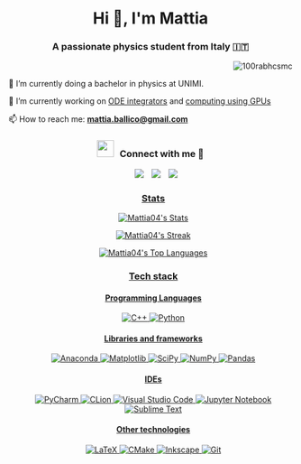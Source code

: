 <h1 align="center">Hi 👋, I'm Mattia</h1>
<h3 align="center">A passionate physics student from Italy 🇮🇹</h3>

<p align="right"> <img src="https://komarev.com/ghpvc/?username=Mattia04&label=Profile%20views&color=0e75b6&style=flat" alt="100rabhcsmc" /> </p>

🔭 I’m currently doing a bachelor in physics at UNIMI.

🌱 I’m currently working on [ODE integrators](https://github.com/Mattia04/ODESolvers) and [computing using GPUs](https://github.com/Mattia04/a-Lot-of-Pendulums)

📫 How to reach me: **mattia.ballico@gmail.com**

<!--
📄 Know about my experiences <a href="https://github.com/100rabhcsmc/Me.io/blob/master/01SaurabhChavanReactNativeResume.pdf" target="blank">Resume</a>
<br/>
-->
<h3 align="center" > <img src="https://media.giphy.com/media/iY8CRBdQXODJSCERIr/giphy.gif" width="30" height="30" style="margin-right: 10px;">Connect with me 🤝 </h3>

<p align="center">

 <div align="center"  class="icons-social" style="margin-left: 10px;">
        <a style="margin-left: 10px;" target="_blank" href="https://github.com/Mattia04">
		<img src="https://img.icons8.com/doodle/40/000000/github--v1.png"></a>
        <a style="margin-left: 10px;" target="_blank" href="https://instagram.com/Mattia_BLL">
			<img src="https://img.icons8.com/doodle/40/000000/instagram-new--v2.png"></a>
		<a style="margin-left: 10px;" target="_blank" href="https://x.com/Mattia54783216">
			<img src="https://img.icons8.com/doodle/1x/twitter-squared--v2.png"
      </div>

</p>

<h3>Stats</h3>
  
![Mattia04's Stats](https://github-readme-stats.vercel.app/api?username=Mattia04&theme=monokai&show_icons=true&hide_border=true&count_private=false)

![Mattia04's Streak](https://github-readme-streak-stats.herokuapp.com/?user=Mattia04&theme=monokai&hide_border=true)

![Mattia04's Top Languages](https://github-readme-stats.vercel.app/api/top-langs/?username=Mattia04&theme=monokai&show_icons=true&hide_border=true&hide_progress=true)

<h3>Tech stack</h3>
<h4>Programming Languages</h4>

  <!-- ![Fortran](https://img.shields.io/badge/Fortran-%23734F96.svg?style=for-the-badge&logo=fortran&logoColor=white) -->

  <!-- ![C](https://img.shields.io/badge/c-%2300599C.svg?style=for-the-badge&logo=c&logoColor=white) -->
  
  ![C++](https://img.shields.io/badge/c++-%2300599C.svg?style=for-the-badge&logo=c%2B%2B&logoColor=white) 
  ![Python](https://img.shields.io/badge/python-3670A0?style=for-the-badge&logo=python&logoColor=ffdd54)

<h4>Libraries and frameworks</h4> 

  ![Anaconda](https://img.shields.io/badge/Anaconda-%2344A833.svg?style=for-the-badge&logo=anaconda&logoColor=white) 
  ![Matplotlib](https://img.shields.io/badge/Matplotlib-%23ffffff.svg?style=for-the-badge&logo=Matplotlib&logoColor=black) 
  ![SciPy](https://img.shields.io/badge/SciPy-%230C55A5.svg?style=for-the-badge&logo=scipy&logoColor=%white) 
  ![NumPy](https://img.shields.io/badge/numpy-%23013243.svg?style=for-the-badge&logo=numpy&logoColor=white) 
  ![Pandas](https://img.shields.io/badge/pandas-%23150458.svg?style=for-the-badge&logo=pandas&logoColor=white) 
  <!-- ![Keras](https://img.shields.io/badge/Keras-%23D00000.svg?style=for-the-badge&logo=Keras&logoColor=white) --> 
  <!-- ![PyTorch](https://img.shields.io/badge/PyTorch-%23EE4C2C.svg?style=for-the-badge&logo=PyTorch&logoColor=white) --> 
  <!-- ![scikit-learn](https://img.shields.io/badge/scikit--learn-%23F7931E.svg?style=for-the-badge&logo=scikit-learn&logoColor=white) --> 
  <!-- ![Pytest](https://img.shields.io/badge/pytest-%23ffffff.svg?style=for-the-badge&logo=pytest&logoColor=2f9fe3) --> 
  <!-- ![TensorFlow](https://img.shields.io/badge/TensorFlow-%23FF6F00.svg?style=for-the-badge&logo=TensorFlow&logoColor=white) --> 
  <!-- ![Qiskit](https://img.shields.io/badge/Qiskit-%236929C4.svg?style=for-the-badge&logo=Qiskit&logoColor=white) --> 
<h4>IDEs</h4> 

  ![PyCharm](https://img.shields.io/badge/pycharm-143?style=for-the-badge&logo=pycharm&logoColor=black&color=black&labelColor=green) 
  ![CLion](https://img.shields.io/badge/CLion-black?style=for-the-badge&logo=clion&logoColor=white) 
  ![Visual Studio Code](https://img.shields.io/badge/Visual%20Studio%20Code-0078d7.svg?style=for-the-badge&logo=visual-studio-code&logoColor=white) 
  ![Jupyter Notebook](https://img.shields.io/badge/jupyter-%23FA0F00.svg?style=for-the-badge&logo=jupyter&logoColor=white) 
  ![Sublime Text](https://img.shields.io/badge/sublime_text-%23575757.svg?style=for-the-badge&logo=sublime-text&logoColor=important) 
<h4>Other technologies</h4>

  ![LaTeX](https://img.shields.io/badge/latex-%23008080.svg?style=for-the-badge&logo=latex&logoColor=white) 
  ![CMake](https://img.shields.io/badge/CMake-%23008FBA.svg?style=for-the-badge&logo=cmake&logoColor=white) 
  ![Inkscape](https://img.shields.io/badge/Inkscape-e0e0e0?style=for-the-badge&logo=inkscape&logoColor=080A13) 
  ![Git](https://img.shields.io/badge/git-%23F05033.svg?style=for-the-badge&logo=git&logoColor=white) 
  <!-- ![Docker](https://img.shields.io/badge/docker-%230db7ed.svg?style=for-the-badge&logo=docker&logoColor=white) -->
  <!-- ![MySQL](https://img.shields.io/badge/mysql-4479A1.svg?style=for-the-badge&logo=mysql&logoColor=white) -->

